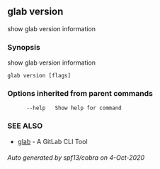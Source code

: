 ## glab version

show glab version information

### Synopsis

show glab version information

```
glab version [flags]
```

### Options inherited from parent commands

```
      --help   Show help for command
```

### SEE ALSO

* [glab](glab.md)	 - A GitLab CLI Tool

###### Auto generated by spf13/cobra on 4-Oct-2020
